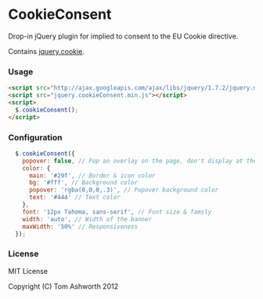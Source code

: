 # CookieConsent

Drop-in jQuery plugin for implied to consent to the EU Cookie directive.

Contains [jquery.cookie](https://github.com/carhartl/jquery-cookie).

### Usage

```html
<script src="http://ajax.googleapis.com/ajax/libs/jquery/1.7.2/jquery.min.js"></script>
<script src="jquery.cookieConsent.min.js"></script>
<script>
  $.cookieConsent();
</script>
```

### Configuration

```javascript
  $.cookieConsent({
    popover: false, // Pop an overlay on the page, don't display at the top
    color: {
      main: '#29f', // Border & icon color
      bg: '#fff', // Background color
      popover: 'rgba(0,0,0,.3)', // Popover background color
      text: '#444' // Text color
    },
    font: '12px Tahoma, sans-serif', // Font size & family
    width: 'auto', // Width of the banner
    maxWidth: '50%' // Responsiveness
  });
```

### License

MIT License

Copyright (C) Tom Ashworth 2012